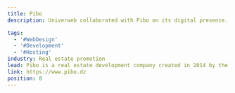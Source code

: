 ```yaml
---
title: Pibo
description: Univerweb collaborated with Pibo on its digital presence. We created the website and we provide hosting.

tags:
  - '#WebDesign'
  - '#Development'
  - '#Hosting'
industry: Real estate promotion
lead: Pibo is a real estate development company created in 2014 by the co-founder and manager of Soprofort, who has acquired over the past decade significant experience in real estate development.
link: https://www.pibo.dz
position: 8
---
```

